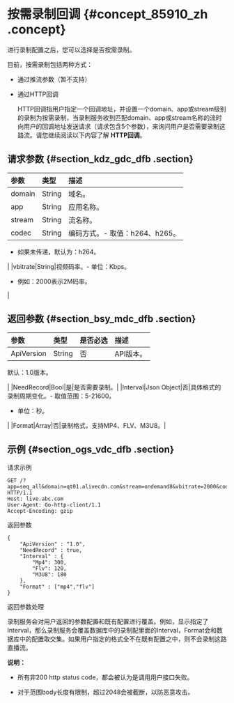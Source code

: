 # 按需录制回调 {#concept_85910_zh .concept}

进行录制配置之后，您可以选择是否按需录制。

目前，按需录制包括两种方式：

-   通过推流参数（暂不支持）

-   通过HTTP回调

    HTTP回调指用户指定一个回调地址，并设置一个domain、app或stream级别的录制为按需录制，当录制服务收到匹配domain、app或stream名称的流时向用户的回调地址发送请求（请求包含5个参数），来询问用户是否需要录制这路流。请您继续阅读以下内容了解 **HTTP回调**。


## 请求参数 {#section_kdz_gdc_dfb .section}

|参数|类型|描述|
|:-|:-|:-|
|domain|String|域名。|
|app|String|应用名称。|
|stream|String|流名称。|
|codec|String|编码方式。-   取值：h264、h265。
-   如果未传递，默认为：h264。

|
|vbitrate|String|视频码率。-   单位：Kbps。
-   例如：2000表示2M码率。

|

## 返回参数 {#section_bsy_mdc_dfb .section}

|参数|类型|是否必选|描述|
|:-|:-|:---|:-|
|ApiVersion|String|否| API版本。

 默认：1.0版本。

 |
|NeedRecord|Bool|是|是否需要录制。|
|Interval|Json Object|否|具体格式的录制周期变化。-   取值范围：5-21600。
-   单位：秒。

|
|Format|Array|否|录制格式，支持MP4、FLV、M3U8。|

## 示例 {#section_ogs_vdc_dfb .section}

请求示例

```
GET /?app=seq_all&domain=qt01.alivecdn.com&stream=ondemand8&vbitrate=2000&codec=h264 HTTP/1.1
Host: live.abc.com
User-Agent: Go-http-client/1.1
Accept-Encoding: gzip
```

返回参数

```
{
    "ApiVersion" : "1.0",
    "NeedRecord" : true,
    "Interval" : {
        "Mp4": 300,
        "Flv": 120,
        "M3U8": 180
    },
    "Format" : ["mp4","flv"]
}
```

返回参数处理

录制服务会对用户返回的参数配置和既有配置进行覆盖。例如，显示指定了Interval，那么录制服务会覆盖数据库中的录制配里面的Interval，Format会和数据库中的配置取交集。如果用户指定的格式全不在既有配置之中，则不会录制这路直播流。

**说明：** 

-   所有非200 http status code，都会被认为是调用用户接口失败。

-   对于范围body长度有限制，超过2048会被截断，以防恶意攻击。


